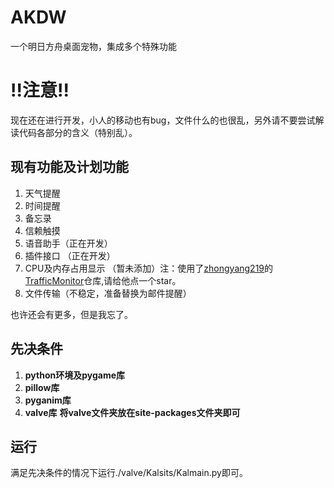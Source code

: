 # AKDW
一个明日方舟桌面宠物，集成多个特殊功能
# !!注意!!
现在还在进行开发，小人的移动也有bug，文件什么的也很乱，另外请不要尝试解读代码各部分的含义（特别乱）。
## 现有功能及计划功能
1. 天气提醒
2. 时间提醒
3. 备忘录
4. 信赖触摸
5. 语音助手（正在开发）
6. 插件接口 （正在开发）
7. CPU及内存占用显示 （暂未添加）注：使用了[zhongyang219](https://gitee.com/zhongyang219)的[TrafficMonitor](https://gitee.com/zhongyang219/TrafficMonitor)仓库,请给他点一个star。
8. 文件传输（不稳定，准备替换为邮件提醒）

也许还会有更多，但是我忘了。
## 先决条件
1. **python环境及pygame库**
2. **pillow库**
3. **pyganim库**
4. **valve库** **将valve文件夹放在site-packages文件夹即可**
## 运行
满足先决条件的情况下运行./valve/Kalsits/Kalmain.py即可。
